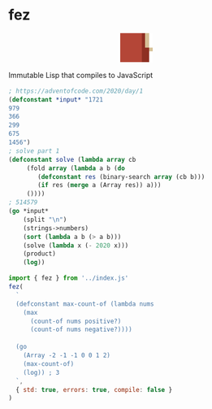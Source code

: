 # fez

<p align="center">
<img width="64" src="./logo.svg"/>
</p>

Immutable Lisp 
that compiles to JavaScript

```lisp
; https://adventofcode.com/2020/day/1
(defconstant *input* "1721
979
366
299
675
1456")
; solve part 1
(defconstant solve (lambda array cb
     (fold array (lambda a b (do
        (defconstant res (binary-search array (cb b)))
        (if res (merge a (Array res)) a)))
     ())))
; 514579
(go *input*
    (split "\n")
    (strings->numbers)
    (sort (lambda a b (> a b)))
    (solve (lambda x (- 2020 x)))
    (product)
    (log))
```

```js
import { fez } from '../index.js'
fez(
  `
  (defconstant max-count-of (lambda nums
    (max
      (count-of nums positive?)
      (count-of nums negative?))))

  (go 
    (Array -2 -1 -1 0 0 1 2) 
    (max-count-of) 
    (log)) ; 3
  `,
  { std: true, errors: true, compile: false }
)
```
